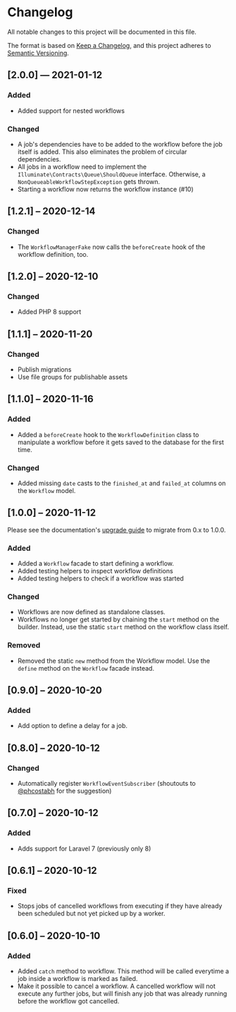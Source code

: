 # Changelog

All notable changes to this project will be documented in this file.

The format is based on [Keep a Changelog](https://keepachangelog.com/en/1.0.0/), 
and this project adheres to [Semantic Versioning](https://semver.org/spec/v2.0.0.html).

## [2.0.0] — 2021-01-12
### Added

- Added support for nested workflows

### Changed

- A job's dependencies have to be added to the workflow before the job itself is added. 
  This also eliminates the problem of circular dependencies.
- All jobs in a workflow need to implement the `Illuminate\Contracts\Queue\ShouldQueue` interface.
  Otherwise, a `NonQueueableWorkflowStepException` gets thrown.
- Starting a workflow now returns the workflow instance (#10)

## [1.2.1] – 2020-12-14
### Changed

- The `WorkflowManagerFake` now calls the `beforeCreate` hook of the workflow definition, too.

## [1.2.0] – 2020-12-10
### Changed

- Added PHP 8 support

## [1.1.1] – 2020-11-20
### Changed

- Publish migrations
- Use file groups for publishable assets

## [1.1.0] – 2020-11-16
### Added

- Added a `beforeCreate` hook to the `WorkflowDefinition` class to
  manipulate a workflow before it gets saved to the database for the
  first time.

### Changed

- Added missing `date` casts to the `finished_at` and `failed_at`
  columns on the `Workflow` model.

## [1.0.0] – 2020-11-12

Please see the documentation's [upgrade guide](https://laravel-venture.netlify.app/upgrade-guide.html) to migrate from 0.x to 1.0.0.

### Added

- Added a `Workflow` facade to start defining a workflow.
- Added testing helpers to inspect workflow definitions
- Added testing helpers to check if a workflow was started

### Changed

- Workflows are now defined as standalone classes.
- Workflows no longer get started by chaining the `start` method on the builder.
  Instead, use the static `start` method on the workflow class itself.
  
### Removed

- Removed the static `new` method from the Workflow model. Use the `define`
  method on the `Workflow` facade instead.

## [0.9.0] – 2020-10-20
### Added

- Add option to define a delay for a job.

## [0.8.0] – 2020-10-12
### Changed

- Automatically register `WorkflowEventSubscriber` (shoutouts to [@phcostabh](https://twitter.com/phcostabh) for the suggestion)

## [0.7.0] – 2020-10-12
### Added

- Adds support for Laravel 7 (previously only 8)

## [0.6.1] – 2020-10-12
### Fixed

- Stops jobs of cancelled workflows from executing if they have already been scheduled but not yet picked up by a worker.

## [0.6.0] – 2020-10-10
### Added

- Added `catch` method to workflow. This method will be called everytime a job inside a workflow is marked as failed.
- Make it possible to cancel a workflow. A cancelled workflow will not execute any further jobs, but will finish any job
  that was already running before the workflow got cancelled.
